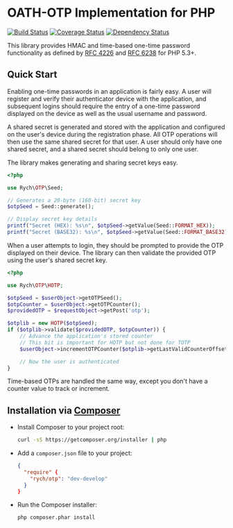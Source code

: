 OATH-OTP Implementation for PHP
===============================

[![Build Status](https://secure.travis-ci.org/rchouinard/rych-otp.png?branch=develop)](https://travis-ci.org/rchouinard/rych-otp)
[![Coverage Status](https://coveralls.io/repos/rchouinard/rych-otp/badge.png?branch=develop)](https://coveralls.io/r/rchouinard/rych-otp?branch=develop)
[![Dependency Status](https://www.versioneye.com/php/rych:otp/dev-develop/badge.png)](https://www.versioneye.com/php/rych:otp/dev-develop)

This library provides HMAC and time-based one-time password functionality as
defined by [RFC 4226](http://www.ietf.org/rfc/rfc4226.txt) and
[RFC 6238](http://www.ietf.org/rfc/rfc6238.txt) for PHP 5.3+.


Quick Start
-----------

Enabling one-time passwords in an application is fairly easy. A user will
register and verify their authenticator device with the application, and
subsequent logins should require the entry of a one-time password displayed on
the device as well as the usual username and password.

A shared secret is generated and stored with the application and configured
on the user's device during the registration phase. All OTP operations will
then use the same shared secret for that user. A user should only have one
shared secret, and a shared secret should belong to only one user.

The library makes generating and sharing secret keys easy.

```php
<?php

use Rych\OTP\Seed;

// Generates a 20-byte (160-bit) secret key
$otpSeed = Seed::generate();

// Display secret key details
printf("Secret (HEX): %s\n", $otpSeed->getValue(Seed::FORMAT_HEX));
printf("Secret (BASE32): %s\n", $otpSeed->getValue(Seed::FORMAT_BASE32));
```

When a user attempts to login, they should be prompted to provide the OTP
displayed on their device. The library can then validate the provided OTP
using the user's shared secret key.

```php
<?php

use Rych\OTP\HOTP;

$otpSeed = $userObject->getOTPSeed();
$otpCounter = $userObject->getOTPCounter();
$providedOTP = $requestObject->getPost('otp');

$otplib = new HOTP($otpSeed);
if ($otplib->validate($providedOTP, $otpCounter)) {
    // Advance the application's stored counter
    // This bit is important for HOTP but not done for TOTP
    $userObject->incrementOTPCounter($otplib->getLastValidCounterOffset() + 1);

    // Now the user is authenticated
}
```

Time-based OTPs are handled the same way, except you don't have a counter value
to track or increment.


Installation via [Composer](http://getcomposer.org/)
------------

 * Install Composer to your project root:
    ```bash
    curl -sS https://getcomposer.org/installer | php
    ```

 * Add a `composer.json` file to your project:
    ```json
    {
      "require" {
        "rych/otp": "dev-develop"
      }
    }
    ```

 * Run the Composer installer:
    ```bash
    php composer.phar install
    ```

